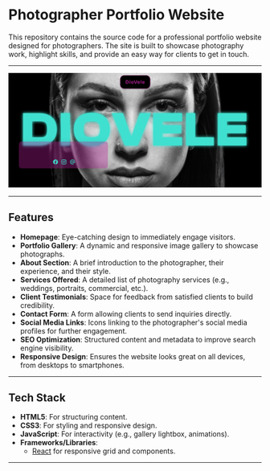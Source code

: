 # Photographer Portfolio Website

This repository contains the source code for a professional portfolio website designed for photographers. The site is built to showcase photography work, highlight skills, and provide an easy way for clients to get in touch.

---
![Portfolio Preview](public/WebsitePreview.png "Portfolio Website Screenshot")

---

## Features

- **Homepage**: Eye-catching design to immediately engage visitors.
- **Portfolio Gallery**: A dynamic and responsive image gallery to showcase photographs.
- **About Section**: A brief introduction to the photographer, their experience, and their style.
- **Services Offered**: A detailed list of photography services (e.g., weddings, portraits, commercial, etc.).
- **Client Testimonials**: Space for feedback from satisfied clients to build credibility.
- **Contact Form**: A form allowing clients to send inquiries directly.
- **Social Media Links**: Icons linking to the photographer's social media profiles for further engagement.
- **SEO Optimization**: Structured content and metadata to improve search engine visibility.
- **Responsive Design**: Ensures the website looks great on all devices, from desktops to smartphones.

---

## Tech Stack

- **HTML5**: For structuring content.
- **CSS3**: For styling and responsive design.
- **JavaScript**: For interactivity (e.g., gallery lightbox, animations).
- **Frameworks/Libraries**:
  - [React](https://react.dev/) for responsive grid and components.



---


